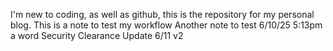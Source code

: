 I'm new to coding, as well as github, this is the repository for my personal blog. 
This is a note to test my workflow
Another note to test 6/10/25 5:13pm
a word
Security Clearance Update 6/11 v2